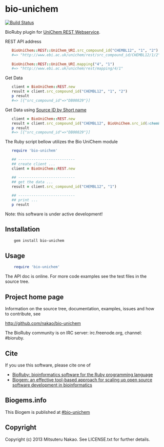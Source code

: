 # bio-unichem

[![Build Status](https://secure.travis-ci.org/nakao/bio-unichem.png)](http://travis-ci.org/nakao/bio-unichem)

BioRuby plugin for [UniChem REST Webservice](https://www.ebi.ac.uk/unichem/info/webservices).

REST API address
```ruby
   BioUniChem::REST::UniChem_URI.src_compound_id("CHEMBL12", "1", "2")
   #=> "http://www.ebi.ac.uk/unichem/rest/src_compound_id/CHEMBL12/1/2"
   
   BioUniChem::REST::UniChem_URI.mapping("4", "1")
   #=> "http://www.ebi.ac.uk/unichem/rest/mapping/4/1"
```

Get Data 
```ruby
   client = BioUniChem::REST.new
   result = client.src_compound_id("CHEMBL12", "1", "2")
   p result 
   #=> [{"src_compound_id"=>"DB00829"}]
```

Get Data using [Source ID by Short name](https://www.ebi.ac.uk/unichem/ucquery/listSources)
```ruby
   client = BioUniChem::REST.new
   result = client.src_compound_id("CHEMBL12", BioUniChem.src_id(:chembl), BioUniChem.src_id(:drugbank))
   p result 
   #=> [{"src_compound_id"=>"DB00829"}]
```

The Ruby script bellow utilizes the Bio UniChem module
```ruby
   require 'bio-unichem'

   ## --------------------------
   ## create client ...
   client = BioUniChem::REST.new

   ## --------------------------
   ## get the data ...
   result = client.src_compound_id("CHEMBL12", "1")
   
   ## --------------------------
   ## print ...
   p result   
``` 



Note: this software is under active development!

## Installation

```sh
    gem install bio-unichem
```

## Usage

```ruby
    require 'bio-unichem'
```

The API doc is online. For more code examples see the test files in
the source tree.
        
## Project home page

Information on the source tree, documentation, examples, issues and
how to contribute, see

  http://github.com/nakao/bio-unichem

The BioRuby community is on IRC server: irc.freenode.org, channel: #bioruby.

## Cite

If you use this software, please cite one of
  
* [BioRuby: bioinformatics software for the Ruby programming language](http://dx.doi.org/10.1093/bioinformatics/btq475)
* [Biogem: an effective tool-based approach for scaling up open source software development in bioinformatics](http://dx.doi.org/10.1093/bioinformatics/bts080)

## Biogems.info

This Biogem is published at [#bio-unichem](http://biogems.info/index.html)

## Copyright

Copyright (c) 2013 Mitsuteru Nakao. See LICENSE.txt for further details.

